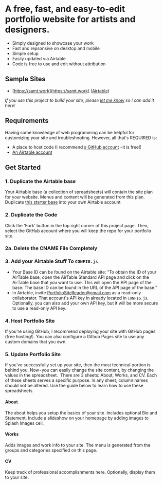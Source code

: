 # A free, fast, and easy-to-edit portfolio website for artists and designers.

- Simply designed to showcase your work
- Fast and repsonsive on desktop and mobile
- Simple setup
- Easily updated via Airtable
- Code is free to use and edit without attribution

## Sample Sites

- [https://samt.work](https://samt.work) ([Airtable](https://airtable.com/shrqxhD3GnjQlmyZY))

_If you use this project to build your site, please [let me know](srticknor@gmail.com) so I can add it here!_

## Requirements

Having some knowledge of web programming can be helpful for customizing your site and troubleshooting. However, all that's REQUIRED is:

- A place to host code (I recommend [a GitHub account](https://github.com/) - it is free!)
- [An Airtable account](https://airtable.com/)

## Get Started

### 1. Duplicate the Airtable base

Your Airtable base (a collection of spreadsheets) will contain the site plan for your website. Menus and content will be generated from this plan.
Duplicate [this starter base](https://airtable.com/shrqxhD3GnjQlmyZY) into your own Airtable account

### 2. Duplicate the Code 

Click the 'Fork' button in the top right corner of this project page. Then, select the GitHub account where you will keep the repo for your portfolio site.

### 2a. Delete the CNAME File Completely 

### 3. Add your Airtable Stuff To `CONFIG.js`

- Your Base ID can be found on the Airtable site: "To obtain the ID of your AirTable base, open the AirTable Standard API page and click on the AirTable base that you want to use. This will open the API page of the base. The base ID can be found in the URL of the API page of the base."
- In Airtable, invite PortfolioSiteReader@gmail.com as a read-only collaborator. That account's API key in already located in `CONFIG.js`. Optionally, you can also add your own API key, but it will be more secure to use a read-only API key.

### 4. Host Portfolio Site

If you're using GitHub, I recommend deploying your site with GitHub pages (free hosting!). You can also configure a Github Pages site to use any custom domains that you own.

### 5. Update Portfolio Site 

If you've successfully set up your site, then the most technical portion is behind you. Now - you can easily change the site content, by changing the values in the spreadsheet. 
There are 3 sheets: About, Works, and CV. Each of these sheets serves a specific purpose. In any sheet, column names should not be altered. Use the guide below to learn how to use these spreadsheets.

#### About

The about helps you setup the basics of your site. Includes optional Bio and Statement. Include a slideshow on your homepage by adding images to Splash Images cell.

#### Works

Adds images and work info to your site. The menu is generated from the groups and categories specified on this page.

#### CV

Keep track of professional accomplishments here. Optionally, display them to your site.
